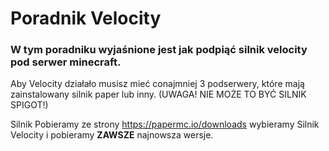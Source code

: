 # Poradnik Velocity

### W tym poradniku wyjaśnione jest jak podpiąć silnik velocity pod serwer minecraft.

Aby Velocity działało musisz mieć conajmniej 3 podserwery, które mają zainstalowany silnik paper lub inny. (UWAGA! NIE MOŻE TO BYĆ SILNIK SPIGOT!)

Silnik Pobieramy ze strony https://papermc.io/downloads wybieramy Silnik Velocity i pobieramy **ZAWSZE** najnowsza wersje.
